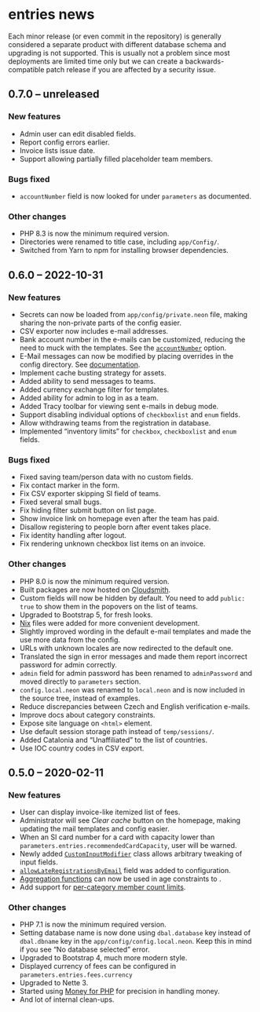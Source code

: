 # entries news

Each minor release (or even commit in the repository) is generally considered a separate product with different database schema and upgrading is not supported. This is usually not a problem since most deployments are limited time only but we can create a backwards-compatible patch release if you are affected by a security issue.

## 0.7.0 – unreleased

### New features

- Admin user can edit disabled fields.
- Report config errors earlier.
- Invoice lists issue date.
- Support allowing partially filled placeholder team members.

### Bugs fixed

- `accountNumber` field is now looked for under `parameters` as documented.

### Other changes

- PHP 8.3 is now the minimum required version.
- Directories were renamed to title case, including `app/Config/`.
- Switched from Yarn to npm for installing browser dependencies.

## 0.6.0 – 2022-10-31

### New features

- Secrets can now be loaded from `app/config/private.neon` file, making sharing the non-private parts of the config easier.
- CSV exporter now includes e-mail addresses.
- Bank account number in the e-mails can be customized, reducing the need to muck with the templates. See the [`accountNumber`](docs/configuration.md#accountNumber) option.
- E-Mail messages can now be modified by placing overrides in the config directory. See [documentation](docs/customizing-emails.md).
- Implement cache busting strategy for assets.
- Added ability to send messages to teams.
- Added currency exchange filter for templates.
- Added ability for admin to log in as a team.
- Added Tracy toolbar for viewing sent e-mails in debug mode.
- Support disabling individual options of `checkboxlist` and `enum` fields.
- Allow withdrawing teams from the registration in database.
- Implemented “inventory limits” for `checkbox`, `checkboxlist` and `enum` fields.

### Bugs fixed

- Fixed saving team/person data with no custom fields.
- Fix contact marker in the form.
- Fix CSV exporter skipping SI field of teams.
- Fixed several small bugs.
- Fix hiding filter submit button on list page.
- Show invoice link on homepage even after the team has paid.
- Disallow registering to people born after event takes place.
- Fix identity handling after logout.
- Fix rendering unknown checkbox list items on an invoice.

### Other changes

- PHP 8.0 is now the minimum required version.
- Built packages are now hosted on [Cloudsmith](https://cloudsmith.io/~entries-for-rogaining/repos/entries/packages/?q=version%3Alatest).
- Custom fields will now be hidden by default. You need to add `public: true` to show them in the popovers on the list of teams.
- Upgraded to Bootstrap 5, for fresh looks.
- [Nix](https://nixos.org) files were added for more convenient development.
- Slightly improved wording in the default e-mail templates and made the use more data from the config.
- URLs with unknown locales are now redirected to the default one.
- Translated the sign in error messages and made them report incorrect password for admin correctly.
- `admin` field for admin password has been renamed to `adminPassword` and moved directly to `parameters` section.
- `config.local.neon` was renamed to `local.neon` and is now included in the source tree, instead of examples.
- Reduce discrepancies between Czech and English verification e-mails.
- Improve docs about category constraints.
- Expose site language on `<html>` element.
- Use default session storage path instead of `temp/sessions/`.
- Added Catalonia and “Unaffiliated” to the list of countries.
- Use IOC country codes in CSV export.

## 0.5.0 – 2020-02-11

### New features

- User can display invoice-like itemized list of fees.
- Administrator will see _Clear cache_ button on the homepage, making updating the mail templates and config easier.
- When an SI card number for a card with capacity lower than `parameters.entries.recommendedCardCapacity`, user will be warned.
- Newly added [`CustomInputModifier`](https://github.com/jtojnar/entries/commit/77cfe2b488cf96b95954ec143d09d6cea41cf4f0) class allows arbitrary tweaking of input fields.
- [`allowLateRegistrationsByEmail`](https://github.com/jtojnar/entries/commit/6651583943ba9989e82ef7feac10033f037d4632) field was added to configuration.
- [Aggregation functions](https://github.com/jtojnar/entries/commit/263266b7b7be22bdfc3c4673402b53676c3cd24e) can now be used in age constraints to .
- Add support for [per-category member count limits](https://github.com/jtojnar/entries/commit/e9d743c727c17f2f773335efab5ba3dced468721).

### Other changes

- PHP 7.1 is now the minimum required version.
- Setting database name is now done using `dbal.database` key instead of `dbal.dbname` key in the `app/config/config.local.neon`. Keep this in mind if you see “No database selected” error.
- Upgraded to Bootstrap 4, much more modern style.
- Displayed currency of fees can be configured in `parameters.entries.fees.currency`
- Upgraded to Nette 3.
- Started using [Money for PHP](https://moneyphp.org/) for precision in handling money.
- And lot of internal clean-ups.
